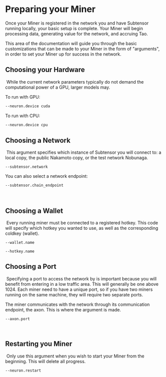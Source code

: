 # Preparing your Miner
Once your Miner is registered in the network you and have Subtensor running locally, your basic setup is complete. Your Miner will begin processing data, generating value for the network, and accruing Tao. 
​

This area of the documentation will guide you through the basic customizations that can be made to your Miner in the form of "arguments", in order to set your Miner up for success in the network. 
​

## Choosing your Hardware
​
While the current network parameters typically do not demand the computational power of a GPU, larger models may. 
​

To run with GPU:

```bash
--neuron.device cuda
```

To run with CPU: 
```bash
--neuron.device cpu
 ```

## Choosing a Network 
​
This argument specifies which instance of Subtensor you will connect to: a local copy, the public Nakamoto copy, or the test network Nobunaga. 
​
```
--subtensor.network 
```

You can also select a network endpoint: 
​

```bash
--subtensor.chain_endpoint
```
​

## Choosing a Wallet 
​
Every running miner must be connected to a registered hotkey. This code will specify which hotkey you wanted to use, as well as the corresponding coldkey (wallet). 
​
```
--wallet.name 
  
--hotkey.name
```

## Choosing a Port 
​
Specifying a port to access the network by is important because you will benefit from entering in a low traffic area. This will generally be one above 1024. Each miner need to have a unique port, so if you have two miners running on the same machine, they will require two separate ports. 
​

The miner communicates with the network through its communication endpoint, the axon. This is where the argument is made. 
​
```
--axon.port
```
​
## Restarting you Miner 
​
Only use this argument when you wish to start your Miner from the beginning. This will delete all progress. 
​
```bash
--neuron.restart
```